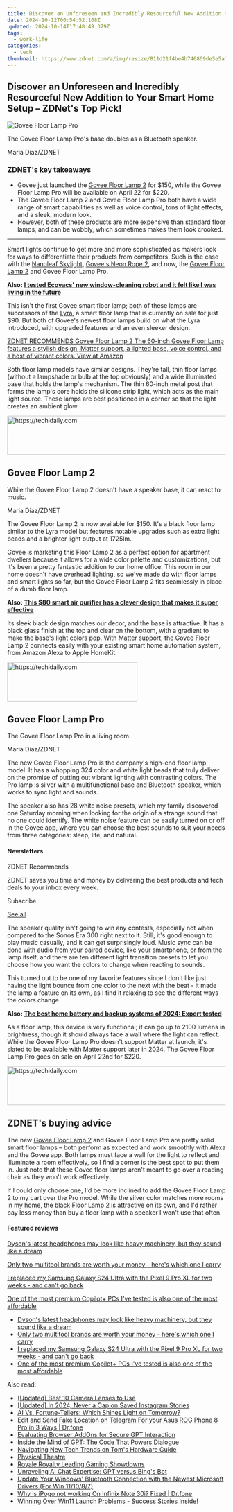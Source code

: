 ```yaml
---
title: Discover an Unforeseen and Incredibly Resourceful New Addition to Your Smart Home Setup – ZDNet's Top Pick!
date: 2024-10-12T00:54:52.108Z
updated: 2024-10-14T17:48:49.379Z
tags:
  - work-life
categories:
  - tech
thumbnail: https://www.zdnet.com/a/img/resize/811d21f4be4b746869de5e5a7a564e91946b1311/2024/04/16/aafc48cd-c32a-49a9-9c70-76ae358ce13f/pro.jpg?width=278&height=156&fit=crop&auto=webp
---
```


## Discover an Unforeseen and Incredibly Resourceful New Addition to Your Smart Home Setup – ZDNet's Top Pick!

![Govee Floor Lamp Pro](https://www.zdnet.com/a/img/resize/6842c61d7d4bd51910fd995b05f3a83253ced560/2024/04/16/aafc48cd-c32a-49a9-9c70-76ae358ce13f/pro.jpg?auto=webp&width=1280)

The Govee Floor Lamp Pro's base doubles as a Bluetooth speaker.

Maria Diaz/ZDNET

### ZDNET's key takeaways  

* Govee just launched the [Govee Floor Lamp 2](https://buy.geni.us/Proxy.ashx?TSID=368250&GR%5FURL=https%3A%2F%2Fwww.amazon.com%2FGovee-Matter-1725lm-Control-Bedroom%2Fdp%2FB0CTH2QF23%3Ftag%3Dzd-buy-button-20%26ascsubtag%3D%5F%5FCOM%5FCLICK%5FID%5F%5F%7Cef7d8bf0-bf10-44b1-831d-8c0d8fd09b44%7Cdtp&dtb=1) for $150, while the Govee Floor Lamp Pro will be available on April 22 for $220.
* The Govee Floor Lamp 2 and Govee Floor Lamp Pro both have a wide range of smart capabilities as well as voice control, tons of light effects, and a sleek, modern look.
* However, both of these products are more expensive than standard floor lamps, and can be wobbly, which sometimes makes them look crooked.

---

Smart lights continue to get more and more sophisticated as makers look for ways to differentiate their products from competitors. Such is the case with the [Nanoleaf Skylight](https://www.zdnet.com/home-and-office/smart-home/these-smart-ceiling-lights-are-the-best-home-accessory-i-didnt-know-i-needed/), [Govee's Neon Rope 2](https://www.zdnet.com/home-and-office/smart-home/i-found-the-most-customizable-smart-home-accessory-ever-and-its-quite-the-looker/), and now, the [Govee Floor Lamp 2](https://buy.geni.us/Proxy.ashx?TSID=368250&GR%5FURL=https%3A%2F%2Fwww.amazon.com%2FGovee-Matter-1725lm-Control-Bedroom%2Fdp%2FB0CTH2QF23%3Ftag%3Dzd-buy-button-20%26ascsubtag%3D%5F%5FCOM%5FCLICK%5FID%5F%5F%7Cef7d8bf0-bf10-44b1-831d-8c0d8fd09b44%7Cdtp&dtb=1) and Govee Floor Lamp Pro.

**Also: [I tested Ecovacs' new window-cleaning robot and it felt like I was living in the future](https://www.zdnet.com/article/i-tested-ecovacs-new-window-cleaning-robot-and-it-felt-like-i-was-living-in-the-future/)**

This isn't the first Govee smart floor lamp; both of these lamps are successors of the [Lyra](https://buy.geni.us/Proxy.ashx?TSID=368250&GR%5FURL=https%3A%2F%2Fwww.amazon.com%2FGovee-Changing-Control-Creative-Bedroom%2Fdp%2FB08V8GS7PF%3Ftag%3Dzd-buy-button-20%26ascsubtag%3D%5F%5FCOM%5FCLICK%5FID%5F%5F%7Cef7d8bf0-bf10-44b1-831d-8c0d8fd09b44%7Cdtp&dtb=1), a smart floor lamp that is currently on sale for just $90\. But both of Govee's newest floor lamps build on what the Lyra introduced, with upgraded features and an even sleeker design. 

[ZDNET RECOMMENDS Govee Floor Lamp 2 The 60-inch Govee Floor Lamp features a stylish design, Matter support, a lighted base, voice control, and a host of vibrant colors. View at Amazon](https://buy.geni.us/Proxy.ashx?TSID=368250&GR%5FURL=https%3A%2F%2Fwww.amazon.com%2FGovee-Matter-1725lm-Control-Bedroom%2Fdp%2FB0CTH2QF23%3Ftag%3Dzd-buy-button-20%26ascsubtag%3D%5F%5FCOM%5FCLICK%5FID%5F%5F%7Cef7d8bf0-bf10-44b1-831d-8c0d8fd09b44%7Cdtp&dtb=1)

Both floor lamp models have similar designs. They're tall, thin floor lamps (without a lampshade or bulb at the top obviously) and a wide illuminated base that holds the lamp's mechanism. The thin 60-inch metal post that forms the lamp's core holds the silicone strip light, which acts as the main light source. These lamps are best positioned in a corner so that the light creates an ambient glow.

<!-- affiliate ads begin -->
<a href="https://ephamedtechinc.pxf.io/c/5597632/2137227/26400" target="_top" id="2137227">
  <img src="//a.impactradius-go.com/display-ad/26400-2137227" border="0" alt="https://techidaily.com" width="728" height="90"/>
</a>
<img height="0" width="0" src="https://ephamedtechinc.pxf.io/i/5597632/2137227/26400" style="position:absolute;visibility:hidden;" border="0" />
<!-- affiliate ads end -->

## Govee Floor Lamp 2

While the Govee Floor Lamp 2 doesn't have a speaker base, it can react to music. 

Maria Diaz/ZDNET

The Govee Floor Lamp 2 is now available for $150\. It's a black floor lamp similar to the Lyra model but features notable upgrades such as extra light beads and a brighter light output at 1725lm. 

Govee is marketing this Floor Lamp 2 as a perfect option for apartment dwellers because it allows for a wide color palette and customizations, but it's been a pretty fantastic addition to our home office. This room in our home doesn't have overhead lighting, so we've made do with floor lamps and smart lights so far, but the Govee Floor Lamp 2 fits seamlessly in place of a dumb floor lamp. 

**Also: [This $80 smart air purifier has a clever design that makes it super effective](https://www.zdnet.com/home-and-office/kitchen-household/this-80-smart-air-purifier-has-a-clever-design-that-makes-it-super-effective/)**

Its sleek black design matches our decor, and the base is attractive. It has a black glass finish at the top and clear on the bottom, with a gradient to make the base's light colors pop. With Matter support, the Govee Floor Lamp 2 connects easily with your existing smart home automation system, from Amazon Alexa to Apple HomeKit. 

<!-- affiliate ads begin -->
<a href="https://aligracehair.sjv.io/c/5597632/1948949/19272" target="_top" id="1948949">
  <img src="//a.impactradius-go.com/display-ad/19272-1948949" border="0" alt="https://techidaily.com" width="300" height="90"/>
</a>
<img height="0" width="0" src="https://aligracehair.sjv.io/i/5597632/1948949/19272" style="position:absolute;visibility:hidden;" border="0" />
<!-- affiliate ads end -->

## Govee Floor Lamp Pro

The Govee Floor Lamp Pro in a living room.

Maria Diaz/ZDNET

The new Govee Floor Lamp Pro is the company's high-end floor lamp model. It has a whopping 324 color and white light beads that truly deliver on the promise of putting out vibrant lighting with contrasting colors. The Pro lamp is silver with a multifunctional base and Bluetooth speaker, which works to sync light and sounds. 

The speaker also has 28 white noise presets, which my family discovered one Saturday morning when looking for the origin of a strange sound that no one could identify. The white noise feature can be easily turned on or off in the Govee app, where you can choose the best sounds to suit your needs from three categories: sleep, life, and natural.

#### Newsletters

ZDNET Recommends

ZDNET saves you time and money by delivering the best products and tech deals to your inbox every week.

 Subscribe

[See all](https://www.zdnet.com/newsletters/)

The speaker quality isn't going to win any contests, especially not when compared to the Sonos Era 300 right next to it. Still, it's good enough to play music casually, and it can get surprisingly loud. Music sync can be done with audio from your paired device, like your smartphone, or from the lamp itself, and there are ten different light transition presets to let you choose how you want the colors to change when reacting to sounds. 

This turned out to be one of my favorite features since I don't like just having the light bounce from one color to the next with the beat - it made the lamp a feature on its own, as I find it relaxing to see the different ways the colors change.

**Also: [The best home battery and backup systems of 2024: Expert tested](https://www.zdnet.com/home-and-office/energy/best-home-battery/)**

As a floor lamp, this device is very functional; it can go up to 2100 lumens in brightness, though it should always face a wall where the light can reflect. While the Govee Floor Lamp Pro doesn't support Matter at launch, it's slated to be available with Matter support later in 2024\. The Govee Floor Lamp Pro goes on sale on April 22nd for $220\. 

<!-- affiliate ads begin -->
<a href="https://unicoeye.pxf.io/c/5597632/2134243/18498" target="_top" id="2134243">
  <img src="//a.impactradius-go.com/display-ad/18498-2134243" border="0" alt="https://techidaily.com" width="728" height="90"/>
</a>
<img height="0" width="0" src="https://unicoeye.pxf.io/i/5597632/2134243/18498" style="position:absolute;visibility:hidden;" border="0" />
<!-- affiliate ads end -->

## ZDNET's buying advice

The new [Govee Floor Lamp 2](https://buy.geni.us/Proxy.ashx?TSID=368250&GR%5FURL=https%3A%2F%2Fwww.amazon.com%2FGovee-Matter-1725lm-Control-Bedroom%2Fdp%2FB0CTH2QF23%3Ftag%3Dzd-buy-button-20%26ascsubtag%3D%5F%5FCOM%5FCLICK%5FID%5F%5F%7Cef7d8bf0-bf10-44b1-831d-8c0d8fd09b44%7Cdtp&dtb=1) and Govee Floor Lamp Pro are pretty solid smart floor lamps – both perform as expected and work smoothly with Alexa and the Govee app. Both lamps must face a wall for the light to reflect and illuminate a room effectively, so I find a corner is the best spot to put them in. Just note that these Govee floor lamps aren't meant to go over a reading chair as they won't work effectively. 

If I could only choose one, I'd be more inclined to add the Govee Floor Lamp 2 to my cart over the Pro model. While the silver color matches more rooms in my home, the black Floor Lamp 2 is attractive on its own, and I'd rather pay less money than buy a floor lamp with a speaker I won't use that often.

#### Featured reviews

[Dyson's latest headphones may look like heavy machinery, but they sound like a dream](https://www.zdnet.com/article/i-tested-dysons-500-flagship-headphones-and-theyre-more-competitive-than-expected/ "Dyson's latest headphones may look like heavy machinery, but they sound like a dream")

[Only two multitool brands are worth your money - here's which one I carry](https://www.zdnet.com/article/only-two-multitool-brands-are-worth-your-money-heres-which-one-i-carry/ "Only two multitool brands are worth your money - here's which one I carry")

[I replaced my Samsung Galaxy S24 Ultra with the Pixel 9 Pro XL for two weeks - and can't go back](https://www.zdnet.com/article/i-replaced-my-samsung-galaxy-s24-ultra-with-the-pixel-9-pro-xl-for-two-weeks-and-cant-go-back/ "I replaced my Samsung Galaxy S24 Ultra with the Pixel 9 Pro XL for two weeks - and can't go back")

[One of the most premium Copilot+ PCs I've tested is also one of the most affordable](https://www.zdnet.com/article/one-of-the-most-premium-copilot-pcs-ive-tested-is-also-one-of-the-most-affordable/ "One of the most premium Copilot+ PCs I've tested is also one of the most affordable")

* [Dyson's latest headphones may look like heavy machinery, but they sound like a dream](https://www.zdnet.com/article/i-tested-dysons-500-flagship-headphones-and-theyre-more-competitive-than-expected/ "Dyson's latest headphones may look like heavy machinery, but they sound like a dream")
* [Only two multitool brands are worth your money - here's which one I carry](https://www.zdnet.com/article/only-two-multitool-brands-are-worth-your-money-heres-which-one-i-carry/ "Only two multitool brands are worth your money - here's which one I carry")
* [I replaced my Samsung Galaxy S24 Ultra with the Pixel 9 Pro XL for two weeks - and can't go back](https://www.zdnet.com/article/i-replaced-my-samsung-galaxy-s24-ultra-with-the-pixel-9-pro-xl-for-two-weeks-and-cant-go-back/ "I replaced my Samsung Galaxy S24 Ultra with the Pixel 9 Pro XL for two weeks - and can't go back")
* [One of the most premium Copilot+ PCs I've tested is also one of the most affordable](https://www.zdnet.com/article/one-of-the-most-premium-copilot-pcs-ive-tested-is-also-one-of-the-most-affordable/ "One of the most premium Copilot+ PCs I've tested is also one of the most affordable")

<ins class="adsbygoogle"
     style="display:block"
     data-ad-format="autorelaxed"
     data-ad-client="ca-pub-7571918770474297"
     data-ad-slot="1223367746"></ins>

<ins class="adsbygoogle"
     style="display:block"
     data-ad-client="ca-pub-7571918770474297"
     data-ad-slot="8358498916"
     data-ad-format="auto"
     data-full-width-responsive="true"></ins>

<span class="atpl-alsoreadstyle">Also read:</span>
<div><ul>
<li><a href="https://fox-http.techidaily.com/updated-best-10-camera-lenses-to-use/"><u>[Updated] Best 10 Camera Lenses to Use</u></a></li>
<li><a href="https://instagram-video-files.techidaily.com/updated-in-2024-never-a-cap-on-saved-instagram-stories/"><u>[Updated] In 2024, Never a Cap on Saved Instagram Stories</u></a></li>
<li><a href="https://tech-savvy.techidaily.com/ai-vs-fortune-tellers-which-shines-light-on-tomorrow/"><u>AI Vs. Fortune-Tellers: Which Shines Light on Tomorrow?</u></a></li>
<li><a href="https://location-social.techidaily.com/edit-and-send-fake-location-on-telegram-for-your-asus-rog-phone-8-pro-in-3-ways-drfone-by-drfone-virtual-android/"><u>Edit and Send Fake Location on Telegram For your Asus ROG Phone 8 Pro in 3 Ways | Dr.fone</u></a></li>
<li><a href="https://tech-savvy.techidaily.com/evaluating-browser-addons-for-secure-gpt-interaction/"><u>Evaluating Browser AddOns for Secure GPT Interaction</u></a></li>
<li><a href="https://tech-savvy.techidaily.com/inside-the-mind-of-gpt-the-code-that-powers-dialogue/"><u>Inside the Mind of GPT: The Code That Powers Dialogue</u></a></li>
<li><a href="https://hardware-tips.techidaily.com/navigating-new-tech-trends-on-toms-hardware-guide/"><u>Navigating New Tech Trends on Tom's Hardware Guide</u></a></li>
<li><a href="https://fox-where.techidaily.com/physical-theatre/"><u>Physical Theatre</u></a></li>
<li><a href="https://screen-activity-recording.techidaily.com/royale-royalty-leading-gaming-showdowns/"><u>Royale Royalty Leading Gaming Showdowns</u></a></li>
<li><a href="https://tech-savvy.techidaily.com/unraveling-ai-chat-expertise-gpt-versus-bings-bot/"><u>Unraveling AI Chat Expertise: GPT versus Bing's Bot</u></a></li>
<li><a href="https://hardware-help.techidaily.com/update-your-windows-bluetooth-connection-with-the-newest-microsoft-drivers-for-win-111087/"><u>Update Your Windows' Bluetooth Connection with the Newest Microsoft Drivers (For Win 11/10/8/7)</u></a></li>
<li><a href="https://android-pokemon-go.techidaily.com/why-is-ipogo-not-working-on-infinix-note-30i-fixed-drfone-by-drfone-virtual-android/"><u>Why is iPogo not working On Infinix Note 30i? Fixed | Dr.fone</u></a></li>
<li><a href="https://win-exceptional.techidaily.com/winning-over-win11-launch-problems-success-stories-inside/"><u>Winning Over Win11 Launch Problems - Success Stories Inside!</u></a></li>
</ul></div>


